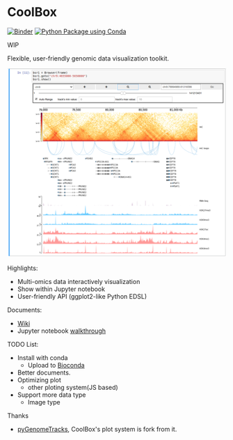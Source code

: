 CoolBox
=======

[![Binder](https://mybinder.org/badge_logo.svg)](https://mybinder.org/v2/gh/GangCaoLab/CoolBox/master?filepath=demo%2FTestRegion.ipynb)
[![Python Package using Conda](https://github.com/GangCaoLab/CoolBox/workflows/Python%20Package%20using%20Conda/badge.svg)](https://github.com/GangCaoLab/CoolBox/actions?query=workflow%3A%22Python+Package+using+Conda%22)

WIP

Flexible, user-friendly genomic data visualization toolkit. 

![](docs/images/title.png)

Highlights:

* Multi-omics data interactively visualization
* Show within Jupyter notebook
* User-friendly API (ggplot2-like Python EDSL)

Documents:
* [Wiki](https://github.com/Nanguage/CoolBox/wiki)
* Jupyter notebook [walkthrough](demo/coolbox_guide.ipynb)

TODO List:

+ Install with conda
    + Upload to [Bioconda](https://bioconda.github.io/)
+ Better documents.
+ Optimizing plot
    + other ploting system(JS based)
+ Support more data type
    + Image type


Thanks

+ [pyGenomeTracks](https://github.com/deeptools/pyGenomeTracks),
CoolBox's plot system is fork from it.


